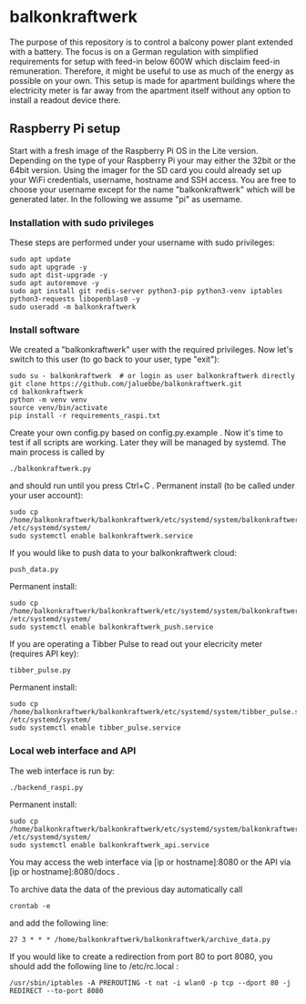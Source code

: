 # balkonkraftwerk
The purpose of this repository is to control a balcony power plant extended with a battery. 
The focus is on a German regulation with simplified requirements for setup with feed-in below 600W which disclaim feed-in remuneration. 
Therefore, it might be useful to use as much of the energy as possible on your own. 
This setup is made for apartment buildings where the electricity meter is far away from the apartment itself without any option to install a readout device there.

## Raspberry Pi setup
Start with a fresh image of the Raspberry Pi OS in the Lite version.
Depending on the type of your Raspberry Pi your may either the 32bit or the 64bit version.
Using the imager for the SD card you could already set up your WiFi credentials, username, hostname and SSH access.
You are free to choose your username except for the name "balkonkraftwerk" which will be generated later.
In the following we assume "pi" as username.

### Installation with sudo privileges
These steps are performed under your username with sudo privileges:
```
sudo apt update
sudo apt upgrade -y
sudo apt dist-upgrade -y
sudo apt autoremove -y
sudo apt install git redis-server python3-pip python3-venv iptables python3-requests libopenblas0 -y
sudo useradd -m balkonkraftwerk
```

### Install software
We created a "balkonkraftwerk" user with the required privileges.
Now let's switch to this user (to go back to your user, type "exit"):
```
sudo su - balkonkraftwerk  # or login as user balkonkraftwerk directly
git clone https://github.com/jaluebbe/balkonkraftwerk.git
cd balkonkraftwerk
python -m venv venv
source venv/bin/activate
pip install -r requirements_raspi.txt
```

Create your own config.py based on config.py.example .
Now it's time to test if all scripts are working.
Later they will be managed by systemd.
The main process is called by
```
./balkonkraftwerk.py
```
and should run until you press Ctrl+C .
Permanent install (to be called under your user account):
```
sudo cp /home/balkonkraftwerk/balkonkraftwerk/etc/systemd/system/balkonkraftwerk.service /etc/systemd/system/
sudo systemctl enable balkonkraftwerk.service
```

If you would like to push data to your balkonkraftwerk cloud:
```
push_data.py
```
Permanent install:
```
sudo cp /home/balkonkraftwerk/balkonkraftwerk/etc/systemd/system/balkonkraftwerk_push.service /etc/systemd/system/
sudo systemctl enable balkonkraftwerk_push.service
```

If you are operating a Tibber Pulse to read out your elecricity meter (requires API key):
```
tibber_pulse.py
```
Permanent install:
```
sudo cp /home/balkonkraftwerk/balkonkraftwerk/etc/systemd/system/tibber_pulse.service /etc/systemd/system/
sudo systemctl enable tibber_pulse.service
```


### Local web interface and API
The web interface is run by:
```
./backend_raspi.py
```
Permanent install:
```
sudo cp /home/balkonkraftwerk/balkonkraftwerk/etc/systemd/system/balkonkraftwerk_api.service /etc/systemd/system/
sudo systemctl enable balkonkraftwerk_api.service
```
You may access the web interface via [ip or hostname]:8080 or the API via [ip or hostname]:8080/docs .


To archive data the data of the previous day automatically call
```
crontab -e
```
and add the following line:
```
27 3 * * * /home/balkonkraftwerk/balkonkraftwerk/archive_data.py
```

If you would like to create a redirection from port 80 to port 8080,
you should add the following line to /etc/rc.local :
```
/usr/sbin/iptables -A PREROUTING -t nat -i wlan0 -p tcp --dport 80 -j REDIRECT --to-port 8080
```
